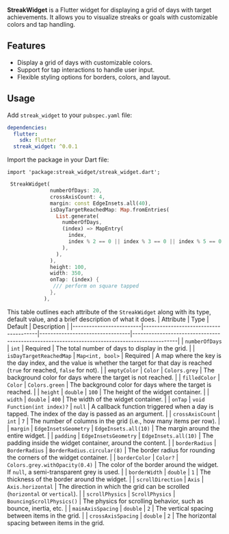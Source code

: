 
**StreakWidget** is a Flutter widget for displaying a grid of days with target achievements. It allows you to visualize streaks or goals with customizable colors and tap handling.

## Features

- Display a grid of days with customizable colors.
- Support for tap interactions to handle user input.
- Flexible styling options for borders, colors, and layout.

## Usage

Add `streak_widget` to your `pubspec.yaml` file:

```yaml
dependencies:
  flutter:
    sdk: flutter
  streak_widget: ^0.0.1
```
Import the package in your Dart file:

```
import 'package:streak_widget/streak_widget.dart';
```
```dart
 StreakWidget(
              numberOfDays: 20,
              crossAxisCount: 4,
              margin: const EdgeInsets.all(40),
              isDayTargetReachedMap: Map.fromEntries(
                List.generate(
                  numberOfDays,
                  (index) => MapEntry(
                    index,
                    index % 2 == 0 || index % 3 == 0 || index % 5 == 0,
                  ),
                ),
              ),
              height: 100,
              width: 350,
              onTap: (index) {
               /// perform on square tapped
              },
            ),
```
This table outlines each attribute of the `StreakWidget` along with its type, default value, and a brief description of what it does.
| Attribute               | Type                                  | Default                         | Description                                                                                  |
|-------------------------|---------------------------------------|---------------------------------|----------------------------------------------------------------------------------------------|
| `numberOfDays`           | `int`                                 | Required                        | The total number of days to display in the grid.                                              |
| `isDayTargetReachedMap`  | `Map<int, bool>`                      | Required                        | A map where the key is the day index, and the value is whether the target for that day is reached (`true` for reached, `false` for not). |
| `emptyColor`             | `Color`                               | `Colors.grey`                   | The background color for days where the target is not reached.                                |
| `filledColor`            | `Color`                               | `Colors.green`                  | The background color for days where the target is reached.                                    |
| `height`                 | `double`                              | `100`                           | The height of the widget container.                                                           |
| `width`                  | `double`                              | `400`                           | The width of the widget container.                                                            |
| `onTap`                  | `void Function(int index)?`           | `null`                          | A callback function triggered when a day is tapped. The index of the day is passed as an argument. |
| `crossAxisCount`         | `int`                                 | `7`                             | The number of columns in the grid (i.e., how many items per row).                             |
| `margin`                 | `EdgeInsetsGeometry`                  | `EdgeInsets.all(10)`            | The margin around the entire widget.                                                          |
| `padding`                | `EdgeInsetsGeometry`                  | `EdgeInsets.all(10)`            | The padding inside the widget container, around the content.                                  |
| `borderRadius`           | `BorderRadius`                        | `BorderRadius.circular(8)`       | The border radius for rounding the corners of the widget container.                           |
| `borderColor`            | `Color?`                              | `Colors.grey.withOpacity(0.4)`  | The color of the border around the widget. If `null`, a semi-transparent grey is used.        |
| `borderWidth`            | `double`                              | `1`                             | The thickness of the border around the widget.                                                |
| `scrollDirection`        | `Axis`                                | `Axis.horizontal`               | The direction in which the grid can be scrolled (`horizontal` or `vertical`).                 |
| `scrollPhysics`          | `ScrollPhysics`                       | `BouncingScrollPhysics()`       | The physics for scrolling behavior, such as bounce, inertia, etc.                             |
| `mainAxisSpacing`        | `double`                              | `2`                             | The vertical spacing between items in the grid.                                               |
| `crossAxisSpacing`       | `double`                              | `2`                             | The horizontal spacing between items in the grid.                                             
